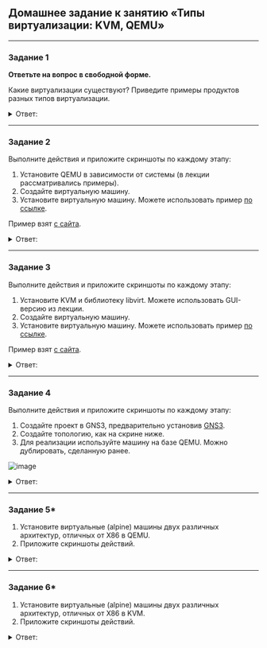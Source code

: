 ## Домашнее задание к занятию «Типы виртуализации: KVM, QEMU»
---
### Задание 1

**Ответьте на вопрос в свободной форме.**

Какие виртуализации существуют? Приведите примеры продуктов разных типов виртуализации.

<details> 
<summary> Ответ:  </summary>
Виртуализации существуют такие: Аппаратная, Программная, Контейнерная, Хостинговая.
 
Например
 
1. Компьютер с установленным гипервизором. Для аппаратной виртуализации важно, чтобы у процессора и материнской платы была поддержка виртуализации на аппаратном уровне. Напаример KVM, XEN, Hyper-V, QEMU.
 
2. Пример программных  - VMware Workstation, VirtualBox.
 
3. Контейнерная - Docker и Kubernetes.
 
4. Хостинговая OpenVZ, Virtuozzo
 
</details> 
 
---

### Задание 2 

Выполните действия и приложите скриншоты по каждому этапу:

1. Установите QEMU в зависимости от системы (в лекции рассматривались примеры).
2. Создайте виртуальную машину.
3. Установите виртуальную машину.
Можете использовать пример [по ссылке](https://dl-cdn.alpinelinux.org/alpine/v3.13/releases/x86/alpine-standard-3.13.5-x86.iso).

Пример взят [с сайта](https://alpinelinux.org). 
<details> 
<summary> Ответ:  </summary>
Установим QEMU командой
```
sudo apt install qemu-kvm qemu qemu-system
```

Для начала создадим диск для установки в виде образа, формата qcow2. Этот формат используется по умолчанию в qemu. Размер выберем 10Гб.

Команда создает образ
````
sudo qemu-img create -f qcow2 alpine.qcow 10G
````
Загрузим образ alpine-standard-3.13.5-x86.iso из задания командой.
```
wget https://dl-cdn.alpinelinux.org/alpine/v3.13/releases/x86/alpine-standard-3.13.5-x86.iso
```
Теперь запустим ВМ командой в которой укажем подключение созданного зарания вируального диска и скаченного образа 
с параметром -m с заданием объема оперативной памяти. 
```
 sudo qemu-system-x86_64 -hda /mnt/alpine.qcow -boot d -cdrom ./Загрузки/alpine-standard-3.13.5-x86.iso -m 1024
```

![images](https://user-images.githubusercontent.com/134618774/240965898-20d727ff-21ff-463f-91ba-1ce11ef3fa28.jpg)

Запускаем устновку Alpine команда из под root 
```
 setup-alpnie
```

![images](https://user-images.githubusercontent.com/134618774/240973948-03b1cbf1-98c0-477c-bad1-8a3208d72cdd.jpg)

После установки перезагружаем ВМ.
 
Остановим ВМ и попробуем запустить командой
```
 sudo qemu-system-x86_64 -hda /mnt/alpine.qcow -m 1024
```

![images](https://user-images.githubusercontent.com/134618774/240975206-24656efb-3ea7-422b-889b-9acead8bd370.jpg)

ВМ работает. Alpine запустился.

![images](https://user-images.githubusercontent.com/134618774/240975564-044b07e2-f8fb-4513-a20d-2079ab449cbe.jpg)
</details> 

---

### Задание 3 

Выполните действия и приложите скриншоты по каждому этапу:

1. Установите KVM и библиотеку libvirt. Можете использовать GUI-версию из лекции. 
2. Создайте виртуальную машину. 
3. Установите виртуальную машину. 
Можете использовать пример [по ссылке](https://dl-cdn.alpinelinux.org/alpine/v3.13/releases/x86/alpine-standard-3.13.5-x86.iso). 

Пример взят [с сайта](https://alpinelinux.org). 

<details> 
<summary> Ответ:  </summary>

Установка KVM команда *sudo apt install qemu qemu-kvm libvirt-daemon libvirt-clients bridge-utils virt-manager*

Установка завершена 
![images](https://github.com/Hi-ITKKT/homeworks-sys-21/blob/488e9ed03a4a4468b75834e921d5de24969f2c83/images/6.5.webp)

Пользователь из под кого работаете должен быть в группе libvirt

Проверим командой id -Gn lss. Да пользовватель в группе  
![images](https://github.com/Hi-ITKKT/homeworks-sys-21/blob/488e9ed03a4a4468b75834e921d5de24969f2c83/images/6.6.webp)

Узнаем, что сервис libvirt запущен и работает:
sudo systemctl status libvirtd
![images](https://github.com/Hi-ITKKT/homeworks-sys-21/blob/488e9ed03a4a4468b75834e921d5de24969f2c83/images/6.7.webp)

Проверим что все установлено верно командой *kvm-ok*

![images](https://github.com/Hi-ITKKT/homeworks-sys-21/blob/488e9ed03a4a4468b75834e921d5de24969f2c83/images/6.8.webp)
</details> 

 ---

### Задание 4

Выполните действия и приложите скриншоты по каждому этапу:

1. Создайте проект в GNS3, предварительно установив [GNS3](https://github.com/GNS3/gns3-gui/releases).
2. Создайте топологию, как на скрине ниже.
3. Для реализации используйте машину на базе QEMU. Можно дублировать, сделанную ранее. 

![image](https://user-images.githubusercontent.com/73060384/118615008-f95e9680-b7c8-11eb-9610-fc1e73d8bd70.png)
<details> 
<summary> Ответ:  </summary>

</details> 
 
---

### Задание 5*

1. Установите виртуальные (alpine) машины двух различных архитектур, отличных от X86 в QEMU.
1. Приложите скриншоты действий.

<details> 
<summary> Ответ:  </summary>

</details> 

---

### Задание 6*

1. Установите виртуальные (alpine) машины двух различных архитектур, отличных от X86 в KVM.
1. Приложите скриншоты действий.

<details> 
<summary> Ответ:  </summary>

</details> 
